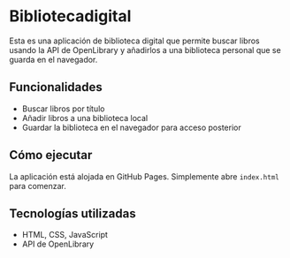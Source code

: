 # Bibliotecadigital

Esta es una aplicación de biblioteca digital que permite buscar libros usando la API de OpenLibrary y añadirlos a una biblioteca personal que se guarda en el navegador.

## Funcionalidades

- Buscar libros por título
- Añadir libros a una biblioteca local
- Guardar la biblioteca en el navegador para acceso posterior

## Cómo ejecutar

La aplicación está alojada en GitHub Pages. Simplemente abre `index.html` para comenzar.

## Tecnologías utilizadas

- HTML, CSS, JavaScript
- API de OpenLibrary